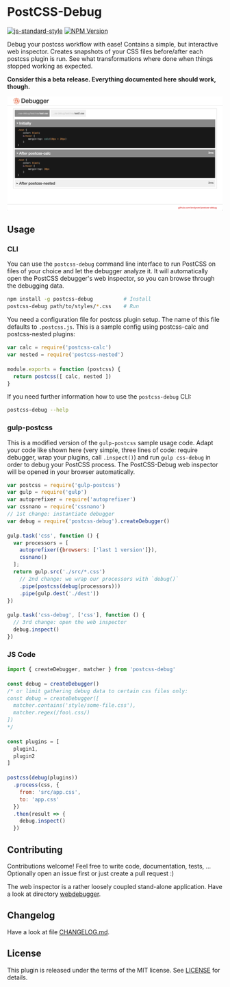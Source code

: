 # PostCSS-Debug

[![js-standard-style](https://img.shields.io/badge/code%20style-standard-brightgreen.svg)](http://standardjs.com/)
[![NPM Version](https://img.shields.io/npm/v/postcss-debug.svg)](https://www.npmjs.com/package/postcss-debug)

Debug your postcss workflow with ease! Contains a simple, but interactive web
inspector. Creates snapshots of your CSS files before/after each postcss plugin is run.
See what transformations where done when things stopped working as expected.

**Consider this a beta release. Everything documented here should work, though.**

![Inspector screenshot](/doc/inspector-screenshot.png?raw=true)


## Usage

### CLI

You can use the `postcss-debug` command line interface to run PostCSS on files
of your choice and let the debugger analyze it. It will automatically open the
PostCSS debugger's web inspector, so you can browse through the debugging data.

```sh
npm install -g postcss-debug          # Install
postcss-debug path/to/styles/*.css    # Run
```

You need a configuration file for postcss plugin setup. The name of this file
defaults to `.postcss.js`. This is a sample config using postcss-calc and
postcss-nested plugins:

```js
var calc = require('postcss-calc')
var nested = require('postcss-nested')

module.exports = function (postcss) {
  return postcss([ calc, nested ])
}
```

If you need further information how to use the `postcss-debug` CLI:

```sh
postcss-debug --help
```

### gulp-postcss

This is a modified version of the `gulp-postcss` sample usage code. Adapt your
code like shown here (very simple, three lines of code: require debugger,
wrap your plugins, call `.inspect()`) and run `gulp css-debug` in order to
debug your PostCSS process. The PostCSS-Debug web inspector will be opened in
your browser automatically.

```js
var postcss = require('gulp-postcss')
var gulp = require('gulp')
var autoprefixer = require('autoprefixer')
var cssnano = require('cssnano')
// 1st change: instantiate debugger
var debug = require('postcss-debug').createDebugger()

gulp.task('css', function () {
  var processors = [
    autoprefixer({browsers: ['last 1 version']}),
    cssnano()
  ];
  return gulp.src('./src/*.css')
    // 2nd change: we wrap our processors with `debug()`
    .pipe(postcss(debug(processors)))
    .pipe(gulp.dest('./dest'))
})

gulp.task('css-debug', ['css'], function () {
  // 3rd change: open the web inspector
  debug.inspect()
})
```


### JS Code

```js
import { createDebugger, matcher } from 'postcss-debug'

const debug = createDebugger()
/* or limit gathering debug data to certain css files only:
const debug = createDebugger([
  matcher.contains('style/some-file.css'),
  matcher.regex(/foo\.css/)
])
*/

const plugins = [
  plugin1,
  plugin2
]

postcss(debug(plugins))
  .process(css, {
    from: 'src/app.css',
    to: 'app.css'
  })
  .then(result => {
    debug.inspect()
  })
```


## Contributing

Contributions welcome! Feel free to write code, documentation, tests, ...
Optionally open an issue first or just create a pull request :)

The web inspector is a rather loosely coupled stand-alone application. Have a
look at directory [webdebugger](https://github.com/andywer/postcss-debug/tree/master/webdebugger).


## Changelog

Have a look at file
[CHANGELOG.md](https://github.com/andywer/postcss-debug/blob/master/CHANGELOG.md).


## License

This plugin is released under the terms of the MIT license. See [LICENSE](https://github.com/andywer/postcss-debug/blob/master/LICENSE) for details.
